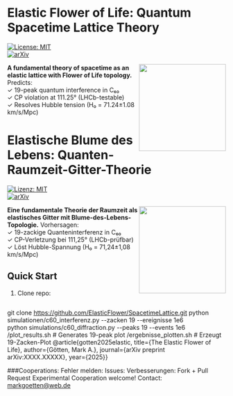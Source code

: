 # Elastic Flower of Life: Quantum Spacetime Lattice Theory  
[![License: MIT](https://img.shields.io/badge/License-MIT-blue.svg)](LICENSE)  
[![arXiv](https://img.shields.io/badge/arXiv-XXXX.XXXXX-b31b1b.svg)](https://arxiv.org/abs/XXXX.XXXXX)  

<img src="images/flower_of_life.png" width="200" align="right">

**A fundamental theory of spacetime as an elastic lattice with Flower of Life topology.** Predicts:  
✓ 19-peak quantum interference in C₆₀  
✓ CP violation at 111.25° (LHCb-testable)  
✓ Resolves Hubble tension (H₀ = 71.24±1.08 km/s/Mpc)  

# Elastische Blume des Lebens: Quanten-Raumzeit-Gitter-Theorie  
[![Lizenz: MIT](https://img.shields.io/badge/Lizenz-MIT-blue.svg)](LICENSE)  
[![arXiv](https://img.shields.io/badge/arXiv-XXXX.XXXXX-b31b1b.svg)](https://arxiv.org/abs/XXXX.XXXXX)  

<img src="images/blume_des_lebens.png" width="200" align="right">

**Eine fundamentale Theorie der Raumzeit als elastisches Gitter mit Blume-des-Lebens-Topologie.** Vorhersagen:  
✓ 19-zackige Quanteninterferenz in C₆₀  
✓ CP-Verletzung bei 111,25° (LHCb-prüfbar)  
✓ Löst Hubble-Spannung (H₀ = 71,24±1,08 km/s/Mpc)  

##  Quick Start  
1. Clone repo:  
   ```bash
git clone https://github.com/ElasticFlower/SpacetimeLattice.git
python simulationen/c60_interferenz.py --zacken 19 --ereignisse 1e6  
python simulations/c60_diffraction.py --peaks 19 --events 1e6
/plot_results.sh  # Generates 19-peak plot
/ergebnisse_plotten.sh  # Erzeugt 19-Zacken-Plot
@article{gotten2025elastic,
  title={The Elastic Flower of Life},
  author={Götten, Mark A.},
  journal={arXiv preprint arXiv:XXXX.XXXXX},
  year={2025}}

###Cooperations:
Fehler melden: 
Issues:
Verbesserungen: Fork + Pull Request
Experimental Cooperation welcome!
Contact: markgoetten@web.de
